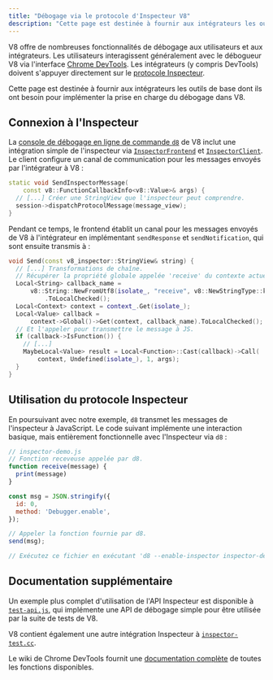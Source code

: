 ```yaml
---
title: "Débogage via le protocole d'Inspecteur V8"
description: "Cette page est destinée à fournir aux intégrateurs les outils de base dont ils ont besoin pour implémenter la prise en charge du débogage dans V8."
---
```

V8 offre de nombreuses fonctionnalités de débogage aux utilisateurs et aux intégrateurs. Les utilisateurs interagissent généralement avec le débogueur V8 via l'interface [Chrome DevTools](https://developer.chrome.com/devtools). Les intégrateurs (y compris DevTools) doivent s'appuyer directement sur le [protocole Inspecteur](https://chromedevtools.github.io/debugger-protocol-viewer/tot/).

Cette page est destinée à fournir aux intégrateurs les outils de base dont ils ont besoin pour implémenter la prise en charge du débogage dans V8.

## Connexion à l'Inspecteur

La [console de débogage en ligne de commande `d8`](/docs/d8) de V8 inclut une intégration simple de l'inspecteur via [`InspectorFrontend`](https://cs.chromium.org/chromium/src/v8/src/d8/d8.cc?l=2286&rcl=608c4a9c391f3b7cac68068d61f2a8996f216973) et [`InspectorClient`](https://cs.chromium.org/chromium/src/v8/src/d8/d8.cc?l=2355&rcl=608c4a9c391f3b7cac68068d61f2a8996f216973). Le client configure un canal de communication pour les messages envoyés par l'intégrateur à V8 :

```cpp
static void SendInspectorMessage(
    const v8::FunctionCallbackInfo<v8::Value>& args) {
  // [...] Créer une StringView que l'inspecteur peut comprendre.
  session->dispatchProtocolMessage(message_view);
}
```

Pendant ce temps, le frontend établit un canal pour les messages envoyés de V8 à l'intégrateur en implémentant `sendResponse` et `sendNotification`, qui sont ensuite transmis à :

```cpp
void Send(const v8_inspector::StringView& string) {
  // [...] Transformations de chaîne.
  // Récupérer la propriété globale appelée 'receive' du contexte actuel.
  Local<String> callback_name =
      v8::String::NewFromUtf8(isolate_, "receive", v8::NewStringType::kNormal)
          .ToLocalChecked();
  Local<Context> context = context_.Get(isolate_);
  Local<Value> callback =
      context->Global()->Get(context, callback_name).ToLocalChecked();
  // Et l'appeler pour transmettre le message à JS.
  if (callback->IsFunction()) {
    // [...]
    MaybeLocal<Value> result = Local<Function>::Cast(callback)->Call(
        context, Undefined(isolate_), 1, args);
  }
}
```

## Utilisation du protocole Inspecteur

En poursuivant avec notre exemple, `d8` transmet les messages de l'inspecteur à JavaScript. Le code suivant implémente une interaction basique, mais entièrement fonctionnelle avec l'Inspecteur via `d8` :

```js
// inspector-demo.js
// Fonction receveuse appelée par d8.
function receive(message) {
  print(message)
}

const msg = JSON.stringify({
  id: 0,
  method: 'Debugger.enable',
});

// Appeler la fonction fournie par d8.
send(msg);

// Exécutez ce fichier en exécutant 'd8 --enable-inspector inspector-demo.js'.
```

## Documentation supplémentaire

Un exemple plus complet d'utilisation de l'API Inspecteur est disponible à [`test-api.js`](https://cs.chromium.org/chromium/src/v8/test/debugger/test-api.js?type=cs&q=test-api&l=1), qui implémente une API de débogage simple pour être utilisée par la suite de tests de V8.

V8 contient également une autre intégration Inspecteur à [`inspector-test.cc`](https://cs.chromium.org/chromium/src/v8/test/inspector/inspector-test.cc?q=inspector-te+package:%5Echromium$&l=1).

Le wiki de Chrome DevTools fournit une [documentation complète](https://chromedevtools.github.io/debugger-protocol-viewer/tot/) de toutes les fonctions disponibles.
